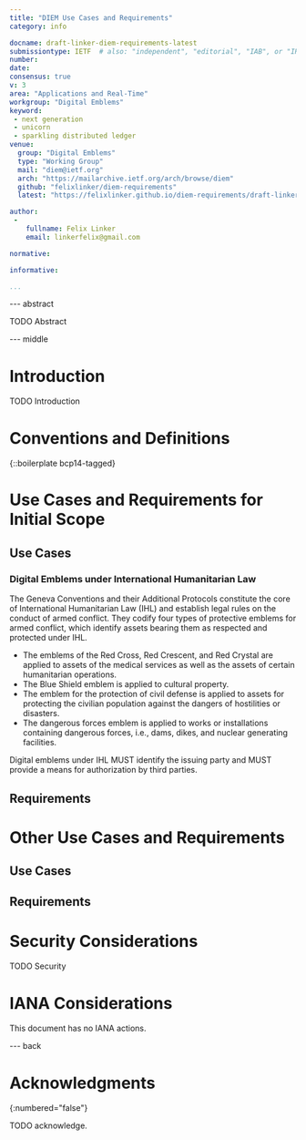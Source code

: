 ```yaml
---
title: "DIEM Use Cases and Requirements"
category: info

docname: draft-linker-diem-requirements-latest
submissiontype: IETF  # also: "independent", "editorial", "IAB", or "IRTF"
number:
date:
consensus: true
v: 3
area: "Applications and Real-Time"
workgroup: "Digital Emblems"
keyword:
 - next generation
 - unicorn
 - sparkling distributed ledger
venue:
  group: "Digital Emblems"
  type: "Working Group"
  mail: "diem@ietf.org"
  arch: "https://mailarchive.ietf.org/arch/browse/diem"
  github: "felixlinker/diem-requirements"
  latest: "https://felixlinker.github.io/diem-requirements/draft-linker-diem-requirements.html"

author:
 -
    fullname: Felix Linker
    email: linkerfelix@gmail.com

normative:

informative:

...
```


--- abstract

TODO Abstract


--- middle

# Introduction

TODO Introduction


# Conventions and Definitions

{::boilerplate bcp14-tagged}

# Use Cases and Requirements for Initial Scope

## Use Cases

### Digital Emblems under International Humanitarian Law

The Geneva Conventions and their Additional Protocols constitute the core of International Humanitarian Law (IHL) and establish legal rules on the conduct of armed conflict.
They codify four types of protective emblems for armed conflict, which identify assets bearing them as respected and protected under IHL.

- The emblems of the Red Cross, Red Crescent, and Red Crystal are applied to assets of the medical services as well as the assets of certain humanitarian operations.
- The Blue Shield emblem is applied to cultural property.
- The emblem for the protection of civil defense is applied to assets for protecting the civilian population against the dangers of hostilities or disasters.
- The dangerous forces emblem is applied to works or installations containing dangerous forces, i.e., dams, dikes, and nuclear generating facilities.

Digital emblems under IHL MUST identify the issuing party and MUST provide a means for authorization by third parties.

## Requirements

# Other Use Cases and Requirements

## Use Cases

## Requirements

# Security Considerations

TODO Security


# IANA Considerations

This document has no IANA actions.


--- back

# Acknowledgments
{:numbered="false"}

TODO acknowledge.
